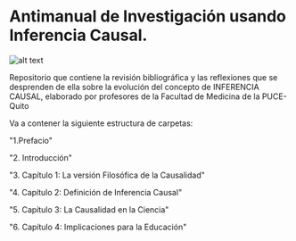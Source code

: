 # Antimanual de Investigación usando Inferencia Causal.

![alt text](https://github.com/PuceMedicina/IA-medicina-PUCE/blob/main/ia_medicina.jpeg)

Repositorio que contiene la revisión bibliográfica y las reflexiones que se desprenden de ella sobre la evolución del concepto de INFERENCIA CAUSAL, elaborado por profesores de la Facultad de Medicina de la PUCE-Quito

Va a contener la siguiente estructura de carpetas:

"1.Prefacio"                            

"2. Introducción"                        

"3. Capítulo 1: La versión Filosófica de la Causalidad"

"4. Capítulo 2: Definición de Inferencia Causal"

"5. Capítulo 3: La Causalidad en la Ciencia"

"6. Capítulo 4: Implicaciones para la Educación"

